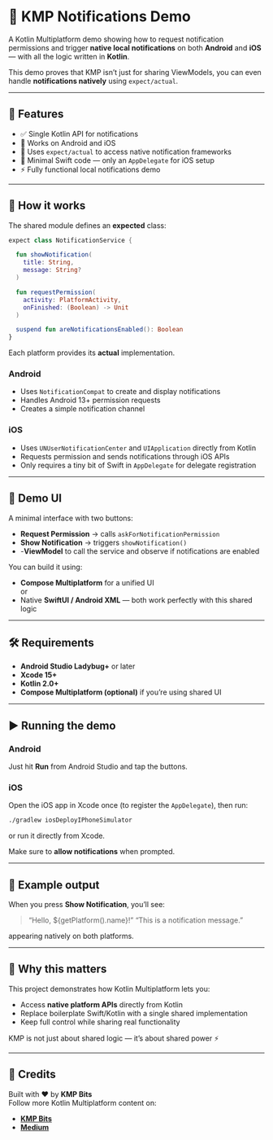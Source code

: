# 🔔 KMP Notifications Demo

A Kotlin Multiplatform demo showing how to request notification permissions and trigger **native local notifications** on both **Android** and **iOS** — with all the logic written in **Kotlin**.

This demo proves that KMP isn’t just for sharing ViewModels, you can even handle **notifications natively** using `expect/actual`.

---

## 🚀 Features

- ✅ Single Kotlin API for notifications
- 📱 Works on Android and iOS
- 🧩 Uses `expect/actual` to access native notification frameworks
- 🍏 Minimal Swift code — only an `AppDelegate` for iOS setup
- ⚡ Fully functional local notifications demo

---

## 🧠 How it works

The shared module defines an **expected** class:

```kotlin
expect class NotificationService {

  fun showNotification(
    title: String,
    message: String?
  )

  fun requestPermission(
    activity: PlatformActivity,
    onFinished: (Boolean) -> Unit
  )

  suspend fun areNotificationsEnabled(): Boolean
}
```

Each platform provides its **actual** implementation.

### Android
- Uses `NotificationCompat` to create and display notifications
- Handles Android 13+ permission requests
- Creates a simple notification channel

### iOS
- Uses `UNUserNotificationCenter` and `UIApplication` directly from Kotlin
- Requests permission and sends notifications through iOS APIs
- Only requires a tiny bit of Swift in `AppDelegate` for delegate registration

---

## 🧪 Demo UI

A minimal interface with two buttons:
- **Request Permission** → calls `askForNotificationPermission`
- **Show Notification** → triggers `showNotification()`
- -**ViewModel** to call the service and observe if notifications are enabled

You can build it using:
- **Compose Multiplatform** for a unified UI  
  or
- Native **SwiftUI / Android XML** — both work perfectly with this shared logic

---

## 🛠️ Requirements

- **Android Studio Ladybug+** or later
- **Xcode 15+**
- **Kotlin 2.0+**
- **Compose Multiplatform (optional)** if you’re using shared UI

---

## ▶️ Running the demo

### Android
Just hit **Run** from Android Studio and tap the buttons.

### iOS
Open the iOS app in Xcode once (to register the `AppDelegate`), then run:
```bash
./gradlew iosDeployIPhoneSimulator
```
or run it directly from Xcode.

Make sure to **allow notifications** when prompted.

---

## 💬 Example output

When you press **Show Notification**, you’ll see:
> “Hello, ${getPlatform().name}!”
> “This is a notification message.”

appearing natively on both platforms.

---

## 🧩 Why this matters

This project demonstrates how Kotlin Multiplatform lets you:
- Access **native platform APIs** directly from Kotlin
- Replace boilerplate Swift/Kotlin with a single shared implementation
- Keep full control while sharing real functionality

KMP is not just about shared logic — it’s about shared power ⚡

---

## 🏁 Credits

Built with ❤️ by **KMP Bits**  
Follow more Kotlin Multiplatform content on:
- **[KMP Bits](https://kmpbits.com)**  
- **[Medium](https://medium.com/@kmpbits)**  
